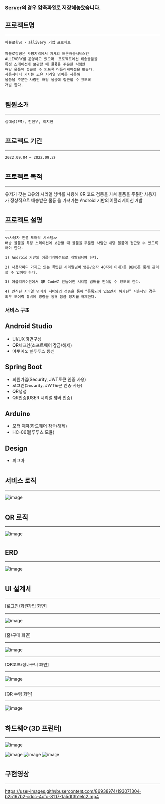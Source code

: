 
### Server의 경우 압축파일로 저장해놓았습니다.

## 프로젝트명 
***
    파블로항공 - allivery 기업 프로젝트
####
    파블로항공은 가평지역에서 자사의 드론배송서비스인 
    ALLIVERY를 운영하고 있으며, 프로젝트에선 배송물품을 
    특정 스테이션에 보관할 때 물품을 주문한 사람만
    해당 물품에 접근할 수 있도록 어플리케이션을 만든다.
    사용자마다 가지는 고유 시리얼 넘버를 사용해 
    물품을 주문한 사람만 해당 물품에 접근할 수 있도록
    개발 한다.
#
## 팀원소개
***
    심대성(PM), 천현우, 이지현
#
## 프로젝트 기간
***
    2022.09.04 ~ 2022.09.29
#
## 프로젝트 목적
***
   유저가 갖는 고유의 시리얼 넘버를 사용해 QR 코드 검증을 거쳐 물품을 주문한 사용자가 정상적으로 배송받은 물품    을 가져가는 Android 기반의 어플리케이션 개발
#
## 프로젝트 설명
***
    <<사용자 인증 도어락 시스템>>
    배송 물품을 특정 스테이션에 보관할 때 물품을 주문한 사람만 해당 물품에 접근할 수 있도록 해야 한다.
    
    1) Android 기반의 어플리케이션으로 개발되어야 한다.

    2) 사용자마다 가지고 있는 독립된 시리얼넘버(영문/숫자 40자리 이내)를 DBMS를 통해 관리할 수 있어야 한다.

    3) 어플리케이션에서 QR Code로 만들어진 시리얼 넘버를 인식할 수 있도록 한다.

    4) 인식된 시리얼 넘버가 서버와의 검증을 통해 “등록되어 있으면서 허가된” 사용자인 경우 외부 도어락 장비에 명령을 통해 잠금 장치를 해제한다.
####

### 서비스 구조

## Android Studio
  * UI/UX 화면구성
  * QR체크인(소프트웨어 잠금/해제)
  * 아두이노 블루투스 통신
  
## Spring Boot
  * 회원가입(Security, JWT토큰 인증 사용)
  * 로그인(Security, JWT토큰 인증 사용)
  * QR생성
  * QR인증(USER 시리얼 넘버 인증)

## Arduino
  * 모터 제어(하드웨어 잠금/해제)
  * HC-06(블루투스 모듈)

## Design
  * 피그마
   
#
## 서비스 로직
***
![image](https://user-images.githubusercontent.com/86938974/193068890-13ed745e-218e-4074-b546-cd02c94856fe.png)

#
## QR 로직
***
![image](https://user-images.githubusercontent.com/86938974/193069061-ba87b39a-d4f7-4448-8e94-e05d5d68ab30.png)

#
## ERD
***
![image](https://user-images.githubusercontent.com/86938974/193069139-ade7d75e-3ad5-463a-b0fd-71fa1adb1fa4.png)


#
## UI 설계서
***
[로그인/회원가입 화면]
***
![image](https://user-images.githubusercontent.com/86938974/193069298-11a109d4-e44b-4be0-9793-7ecec85ec5d9.png)

***
[홈/구매 화면]
***
![image](https://user-images.githubusercontent.com/86938974/193069370-7475f618-b1da-4020-bfab-4b23823507a0.png)

***
[QR코드/장바구니 화면]
***
![image](https://user-images.githubusercontent.com/86938974/193069655-75fa973e-aea4-41c3-a67b-9ced1ae95e4d.png)

***
[QR 수령 화면]
***
![image](https://user-images.githubusercontent.com/86938974/193069692-9fe73409-948e-4c74-a4c3-f3614e2e99d2.png)


#
## 하드웨어(3D 프린터)
***
![image](https://user-images.githubusercontent.com/86938974/193070093-5b1157ac-5964-4981-b4a0-cb02c04b6de5.png)


![image](https://user-images.githubusercontent.com/86938974/193070417-1c28b28c-226e-480f-b35a-84f6c7b4dc64.png)
![image](https://user-images.githubusercontent.com/86938974/193070157-bc787687-a5a4-4941-ab97-27a74f5ea0f7.png)
![image](https://user-images.githubusercontent.com/86938974/193070169-6f0ed00b-6239-4040-8cc0-496640ca98f8.png)

#
## 구현영상
***

https://user-images.githubusercontent.com/86938974/193071304-b25167b2-cdcc-4cfc-81d7-1a5df3b1efc2.mp4






